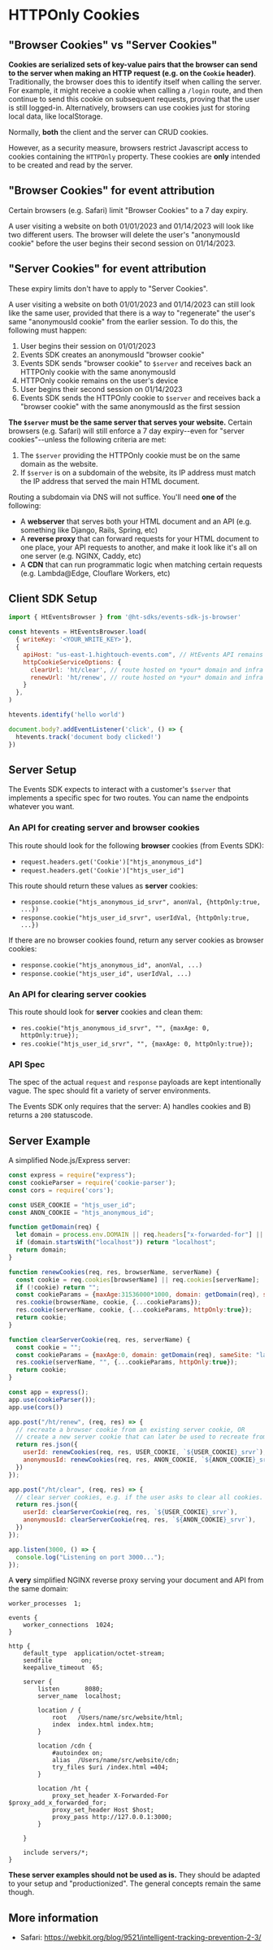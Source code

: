 # HTTPOnly Cookies

## "Browser Cookies" vs "Server Cookies"

**Cookies are serialized sets of key-value pairs that the browser can send to the server when making an HTTP request (e.g. on the `Cookie` header)**. Traditionally, the browser does this to identify itself when calling the server. For example, it might receive a cookie when calling a `/login` route, and then continue to send this cookie on subsequent requests, proving that the user is still logged-in. Alternatively, browsers can use cookies just for storing local data, like localStorage.

Normally, **both** the client and the server can CRUD cookies.

However, as a security measure, browsers restrict Javascript access to cookies containing the `HTTPOnly` property. These cookies are **only** intended to be created and read by the server.

## "Browser Cookies" for event attribution

Certain browsers (e.g. Safari) limit "Browser Cookies" to a 7 day expiry.

A user visiting a website on both 01/01/2023 and 01/14/2023 will look like two different users. The browser will delete the user's "anonymousId cookie" before the user begins their second session on 01/14/2023.

## "Server Cookies" for event attribution

These expiry limits don't have to apply to "Server Cookies".

A user visiting a website on both 01/01/2023 and 01/14/2023 can still look like the same user, provided that there is a way to "regenerate" the user's same "anonymousId cookie" from the earlier session. To do this, the following must happen:
1. User begins their session on 01/01/2023
1. Events SDK creates an anonymousId "browser cookie"
1. Events SDK sends "browser cookie" to `$server` and receives back an HTTPOnly cookie with the same anonymousId
1. HTTPOnly cookie remains on the user's device
1. User begins their second session on 01/14/2023
1. Events SDK sends the HTTPOnly cookie to `$server` and receives back a "browser cookie" with the same anonymousId as the first session

**The `$server` must be the same server that serves your website.** Certain browsers (e.g. Safari) will still enforce a 7 day expiry--even for "server cookies"--unless the following criteria are met:
1. The `$server` providing the HTTPOnly cookie must be on the same domain as the website.
1. If `$server` is on a subdomain of the website, its IP address must match the IP address that served the main HTML document.

Routing a subdomain via DNS will not suffice. You'll need **one of** the following:
- A **webserver** that serves  both your HTML document and an API (e.g. something like Django, Rails, Spring, etc)
- A **reverse proxy** that can forward requests for your HTML document to one place, your API requests to another, and make it look like it's all on one server (e.g. NGINX, Caddy, etc)
- A **CDN** that can run programmatic logic when matching certain requests (e.g. Lambda@Edge, Clouflare Workers, etc)

## Client SDK Setup

```javascript
import { HtEventsBrowser } from '@ht-sdks/events-sdk-js-browser'

const htevents = HtEventsBrowser.load(
  { writeKey: '<YOUR_WRITE_KEY>'},
  { 
    apiHost: "us-east-1.hightouch-events.com", // HtEvents API remains the same
    httpCookieServiceOptions: {
      clearUrl: 'ht/clear', // route hosted on *your* domain and infra
      renewUrl: 'ht/renew', // route hosted on *your* domain and infra
    }
  },
)

htevents.identify('hello world')

document.body?.addEventListener('click', () => {
  htevents.track('document body clicked!')
})
```

## Server Setup

The Events SDK expects to interact with a customer's `$server` that implements a specific spec for two routes. You can name the endpoints whatever you want.

### An API for **creating** server and browser cookies

This route should look for the following **browser** cookies (from Events SDK):
* `request.headers.get('Cookie')["htjs_anonymous_id"]`
* `request.headers.get('Cookie')["htjs_user_id"]`

This route should return these values as **server** cookies:
* `response.cookie("htjs_anonymous_id_srvr", anonVal, {httpOnly:true, ...})`
* `response.cookie("htjs_user_id_srvr", userIdVal, {httpOnly:true, ...})`

If there are no browser cookies found, return any server cookies as browser cookies:
* `response.cookie("htjs_anonymous_id", anonVal, ...)`
* `response.cookie("htjs_user_id", userIdVal, ...)`

### An API for **clearing** server cookies

This route should look for **server** cookies and clean them:
* `res.cookie("htjs_anonymous_id_srvr", "", {maxAge: 0, httpOnly:true});`
* `res.cookie("htjs_user_id_srvr", "", {maxAge: 0, httpOnly:true});`

### API Spec
The spec of the actual `request` and `response` payloads are kept intentionally vague. The spec should fit a variety of server environments.

The Events SDK only requires that the server: A) handles cookies and B) returns a `200` statuscode.

## Server Example

A simplified Node.js/Express server:

```Javascript
const express = require("express");
const cookieParser = require('cookie-parser');
const cors = require('cors');

const USER_COOKIE = "htjs_user_id";
const ANON_COOKIE = "htjs_anonymous_id";

function getDomain(req) {
  let domain = process.env.DOMAIN || req.headers["x-forwarded-for"] || req.get("host");
  if (domain.startsWith("localhost")) return "localhost";
  return domain;
}

function renewCookies(req, res, browserName, serverName) {
  const cookie = req.cookies[browserName] || req.cookies[serverName];
  if (!cookie) return "";
  const cookieParams = {maxAge:31536000*1000, domain: getDomain(req), sameSite: "lax"};
  res.cookie(browserName, cookie, {...cookieParams});
  res.cookie(serverName, cookie, {...cookieParams, httpOnly:true});
  return cookie;
}

function clearServerCookie(req, res, serverName) {
  const cookie = "";
  const cookieParams = {maxAge:0, domain: getDomain(req), sameSite: "lax"};
  res.cookie(serverName, "", {...cookieParams, httpOnly:true});
  return cookie;
}

const app = express();
app.use(cookieParser());
app.use(cors())

app.post("/ht/renew", (req, res) => {
  // recreate a browser cookie from an existing server cookie, OR
  // create a new server cookie that can later be used to recreate from.
  return res.json({
    userId: renewCookies(req, res, USER_COOKIE, `${USER_COOKIE}_srvr`),
    anonymousId: renewCookies(req, res, ANON_COOKIE, `${ANON_COOKIE}_srvr`),
  })
});

app.post("/ht/clear", (req, res) => {
  // clear server cookies, e.g. if the user asks to clear all cookies.
  return res.json({
    userId: clearServerCookie(req, res, `${USER_COOKIE}_srvr`),
    anonymousId: clearServerCookie(req, res, `${ANON_COOKIE}_srvr`),
  })
});

app.listen(3000, () => {
  console.log("Listening on port 3000...");
});
```

A **very** simplified NGINX reverse proxy serving your document and API from the same domain:
```
worker_processes  1;

events {
    worker_connections  1024;
}

http {
    default_type  application/octet-stream;
    sendfile        on;
    keepalive_timeout  65;

    server {
        listen       8080;
        server_name  localhost;

        location / {
            root   /Users/name/src/website/html;
            index  index.html index.htm;
        }

        location /cdn {
            #autoindex on;
            alias  /Users/name/src/website/cdn;
            try_files $uri /index.html =404;
        }

        location /ht {
            proxy_set_header X-Forwarded-For $proxy_add_x_forwarded_for;
            proxy_set_header Host $host;
            proxy_pass http://127.0.0.1:3000;
        }

    }

    include servers/*;
}
```

**These server examples should not be used as is.** They should be adapted to your setup and "productionized". The general concepts remain the same though.

## More information
- Safari: https://webkit.org/blog/9521/intelligent-tracking-prevention-2-3/

